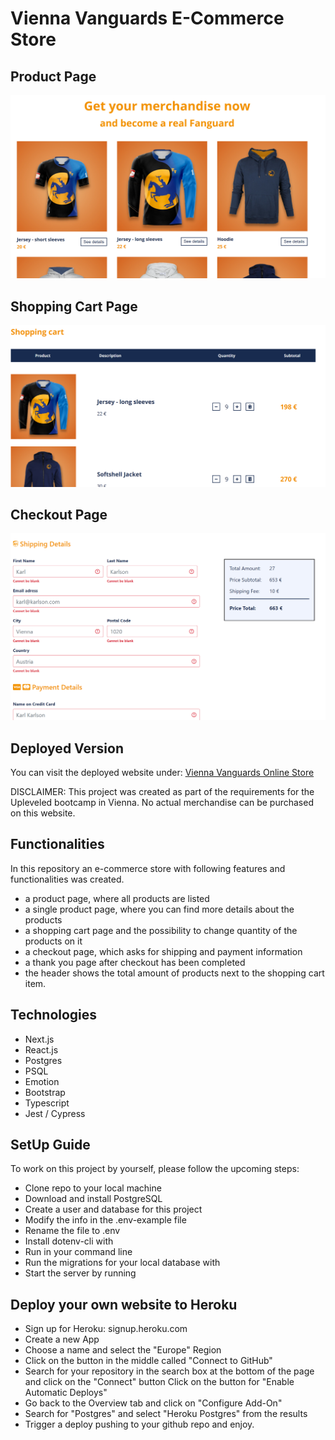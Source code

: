 <!-- Todo: Insert Screenshots -->

# Vienna Vanguards E-Commerce Store

## Product Page

![Screenshot 1](./public/screenshot1.PNG)

## Shopping Cart Page

![Screenshot 2](./public/screenshot2.PNG)

## Checkout Page

![Screenshot 3](./public/screenshot3.PNG)

## Deployed Version

You can visit the deployed website under:
[Vienna Vanguards Online Store](https://vv-online-store.herokuapp.com/)

DISCLAIMER: This project was created as part of the requirements for the Upleveled bootcamp in Vienna.
No actual merchandise can be purchased on this website.

## Functionalities

In this repository an e-commerce store with following features and functionalities was created.

- a product page, where all products are listed
- a single product page, where you can find more details about the products
- a shopping cart page and the possibility to change quantity of the products on it
- a checkout page, which asks for shipping and payment information
- a thank you page after checkout has been completed
- the header shows the total amount of products next to the shopping cart item.

## Technologies

- Next.js
- React.js
- Postgres
- PSQL
- Emotion
- Bootstrap
- Typescript
- Jest / Cypress

## SetUp Guide

To work on this project by yourself, please follow the upcoming steps:

- Clone repo to your local machine
- Download and install PostgreSQL
- Create a user and database for this project
- Modify the info in the .env-example file
- Rename the file to .env
- Install dotenv-cli with <yarn global add dotenv-cli>
- Run <yarn install> in your command line
- Run the migrations for your local database with <yarn migrateup>
- Start the server by running <yarn dev>

## Deploy your own website to Heroku

- Sign up for Heroku: signup.heroku.com
- Create a new App
- Choose a name and select the "Europe" Region
- Click on the button in the middle called "Connect to GitHub"
- Search for your repository in the search box at the bottom of the page and click on the "Connect" button Click on the button for "Enable Automatic Deploys"
- Go back to the Overview tab and click on "Configure Add-On"
- Search for "Postgres" and select "Heroku Postgres" from the results
- Trigger a deploy pushing to your github repo and enjoy.
